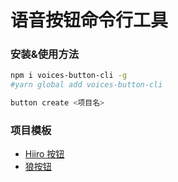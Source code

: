 # 语音按钮命令行工具

### 安装&使用方法

```sh
npm i voices-button-cli -g
#yarn global add voices-button-cli

button create <项目名>
```

### 项目模板

- [Hiiro 按钮](https://github.com/blacktunes/hiiro-button)
- [狼按钮](https://github.com/vbup-osc/mio-button)
